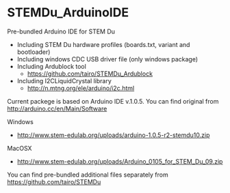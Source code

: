 STEMDu_ArduinoIDE
=================

Pre-bundled Arduino IDE for STEM Du
- Including STEM Du hardware profiles (boards.txt, variant and bootloader)
- Including windows CDC USB driver file (only windows package)
- Including Ardublock tool
  - https://github.com/tairo/STEMDu_Ardublock
- Including I2CLiquidCrystal library
  - http://n.mtng.org/ele/arduino/i2c.html

Current packege is based on Arduino IDE v.1.0.5. You can find original from http://arduino.cc/en/Main/Software

Windows
* http://www.stem-edulab.org/uploads/arduino-1.0.5-r2-stemdu10.zip 

MacOSX
* http://www.stem-edulab.org/uploads/Arduino_0105_for_STEM_Du_09.zip

You can find pre-bundled additional files separately from https://github.com/tairo/STEMDu
